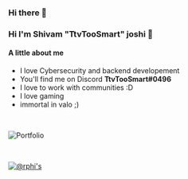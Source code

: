 ### Hi there 👋

### Hi I'm Shivam "TtvTooSmart" joshi 👋

#### A little about me

- I love Cybersecurity and backend developement
- You'll find me on Discord **TtvTooSmart#0496**
- I love to work with communities :D
- I love gaming 
- immortal in valo ;)
<br>

![Portfolio](https://img.shields.io/badge/:badgeContent?logo=%23018EF5&logoColor=%23000000&label=Portfolio&labelColor=fcbbfa&color=a83faf&link=https%3A%2F%2Fttvtoosmart.github.io%2F)

<br>

[![@rphi's ](https://holopin.me/ttvtoosmart)](https://holopin.io/@ttvtoosmart)
<!--
**TtvTooSmart/TtvTooSmart** is a ✨ _special_ ✨ repository because its `README.md` (this file) appears on your GitHub profile.

Here are some ideas to get you started:

- 🔭 I’m currently working on ...
- 🌱 I’m currently learning ...
- 👯 I’m looking to collaborate on ...
- 🤔 I’m looking for help with ...
- 💬 Ask me about ...
- 📫 How to reach me: ...
- 😄 Pronouns: ...
- ⚡ Fun fact: ...
-->
